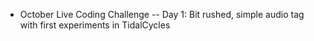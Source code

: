 - October Live Coding Challenge
-- Day 1: Bit rushed, simple audio tag with first experiments in TidalCycles
